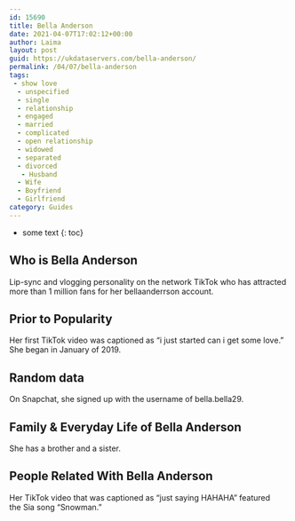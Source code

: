 ```yaml
---
id: 15690
title: Bella Anderson
date: 2021-04-07T17:02:12+00:00
author: Laima
layout: post
guid: https://ukdataservers.com/bella-anderson/
permalink: /04/07/bella-anderson
tags:
 - show love
  - unspecified
  - single
  - relationship
  - engaged
  - married
  - complicated
  - open relationship
  - widowed
  - separated
  - divorced
   - Husband
  - Wife
  - Boyfriend
  - Girlfriend
category: Guides
---
```


* some text
{: toc}


## Who is Bella Anderson
                  
                  
                  
Lip-sync and vlogging personality on the network TikTok who has attracted more than 1 million fans for her bellaanderrson account. 
                  
              
            
              
            
                
                
                
## Prior to Popularity
                  
                  
                  
Her first TikTok video was captioned as &#8220;i just started can i get some love.&#8221; She began in January of 2019. 
                  
              
            
              
            
                
                
                
## Random data
                  
                  
                  
On Snapchat, she signed up with the username of bella.bella29. 
                  
              
            
              
            
                
                
                
## Family & Everyday Life of Bella Anderson
                  
                  
                  
She has a brother and a sister.
                  
              
            
              
            
                
                
                
## People Related With Bella Anderson
                  
                  
                  
Her TikTok video that was captioned as &#8220;just saying HAHAHA&#8221; featured the Sia song &#8220;Snowman.&#8221;
                  
              
            
              
            
                
              
            
              
              
            
            
              
            
          
          
          